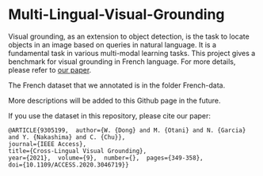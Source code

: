 # Multi-Lingual-Visual-Grounding

Visual grounding, as an extension to object detection, is the task to locate objects in an image based on queries in natural language. It is a fundamental task in various multi-modal learning tasks. This project gives a benchmark for visual grounding in French language. For more details, please refer to [our paper](https://ieeexplore.ieee.org/document/9305199).

The French dataset that we annotated is in the folder French-data. 

More descriptions will be added to this Github page in the future. 

If you use the dataset in this repository, please cite our paper: 

    @ARTICLE{9305199,  author={W. {Dong} and M. {Otani} and N. {Garcia} and Y. {Nakashima} and C. {Chu}},
    journal={IEEE Access},   
    title={Cross-Lingual Visual Grounding},   
    year={2021},  volume={9},  number={},  pages={349-358},  
    doi={10.1109/ACCESS.2020.3046719}}
